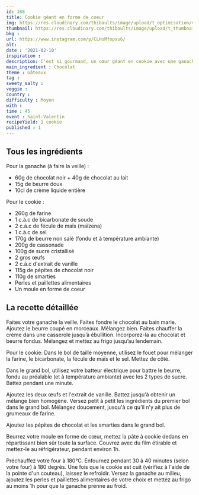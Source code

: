 ```yaml
---
id: 168
title: Cookie géant en forme de coeur
img: https://res.cloudinary.com/thibaults/image/upload/t_optimisation/v1613033232/Recipes/20210210_cookie_coeur.jpg
thumbnail: https://res.cloudinary.com/thibaults/image/upload/t_thumbnail_josie/v1613033232/Recipes/20210210_cookie_coeur.jpg
bkg : 
url: https://www.instagram.com/p/CLHoMfopsu6/
alt: 
date : '2021-02-10'
inspiration :
description: C'est si gourmand, un cœur géant en cookie avec une ganache au chocolat.
main_ingredient : Chocolat
theme : Gâteaux
tag : 
sweety_salty : 
veggie : 
country :
difficulty : Moyen
with : 
time : 45
event : Saint-Valentin
recipeYield: 1 cookie
published : 1
---
```


## Tous les ingrédients
Pour la ganache (à faire la veille) :
 - 60g de chocolat noir + 40g de chocolat au lait
 - 15g de beurre doux
 - 10cl de crème liquide entière

Pour le cookie :
 - 260g de farine
 - 1 c.à.c de bicarbonate de soude
 - 2 c.à.c de fécule de maïs (maïzena)
 - 1 c.à.c de sel
 - 170g de beurre non salé (fondu et à température ambiante)
 - 200g de cassonade
 - 100g de sucre cristallisé
 - 2 gros œufs
 - 2 c.à.c d'extrait de vanille
 - 115g de pépites de chocolat noir
 - 110g de smarties
 - Perles et paillettes alimentaires
 - Un moule en forme de coeur

## La recette détaillée
Faites votre ganache la veille. Faites fondre le chocolat au bain marie. Ajoutez le beurre coupé en morceaux. Mélangez bien. Faites chauffer la crème dans une casserole jusqu’à ébullition. Incorporez-la au chocolat et beurre fondus. Mélangez et mettez au frigo jusqu’au lendemain.

Pour le cookie:
Dans le bol de taille moyenne, utilisez le fouet pour mélanger la farine, le bicarbonate, la fécule de maïs et le sel. Mettez de côté.

Dans le grand bol, utilisez votre batteur électrique pour battre le beurre, fondu au préalable (et à température ambiante) avec les 2 types de sucre. Battez pendant une minute.

Ajoutez les deux œufs et l'extrait de vanille. Battez jusqu'à obtenir un mélange bien homogène. Versez petit à petit les ingrédients du premier bol dans le grand bol. Mélangez doucement, jusqu'à ce qu'il n'y ait plus de grumeaux de farine.

Ajoutez les pépites de chocolat et les smarties dans le grand bol.

Beurrez votre moule en forme de cœur, mettez la pâte à cookie dedans en répartissant bien sûr toute la surface.
Couvrez avec du film étirable et mettez-le au réfrigérateur, pendant environ 1h.

Préchauffez votre four à 180°C. Enfournez pendant 30 à 40 minutes (selon votre four) à 180 degrés. Une fois que le cookie est cuit (vérifiez à l'aide de la pointe d'un couteau), laissez le refroidir. Versez la ganache au milieu, ajoutez les perles et paillettes alimentaires de votre choix et mettez au frigo au moins 1h pour que la ganache prenne au froid.